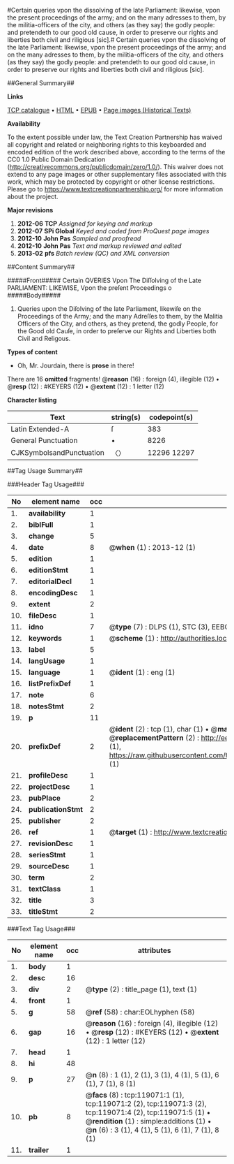#Certain queries vpon the dissolving of the late Parliament: likewise, vpon the present proceedings of the army; and on the many adresses to them, by the militia-officers of the city, and others (as they say) the godly people: and pretendeth to our good old cause, in order to preserve our rights and liberties both civil and riligious [sic].#
Certain queries vpon the dissolving of the late Parliament: likewise, vpon the present proceedings of the army; and on the many adresses to them, by the militia-officers of the city, and others (as they say) the godly people: and pretendeth to our good old cause, in order to preserve our rights and liberties both civil and riligious [sic].

##General Summary##

**Links**

[TCP catalogue](http://www.ota.ox.ac.uk/tcp/)  • 
[HTML](http://tei.it.ox.ac.uk/tcp/Texts-HTML/free/A78/A78498.html)  • 
[EPUB](http://tei.it.ox.ac.uk/tcp/Texts-EPUB/free/A78/A78498.epub) • 
[Page images (Historical Texts)](https://historicaltexts.jisc.ac.uk/eebo-99866785e)

**Availability**

To the extent possible under law, the Text Creation Partnership has waived all copyright and related or neighboring rights to this keyboarded and encoded edition of the work described above, according to the terms of the CC0 1.0 Public Domain Dedication (http://creativecommons.org/publicdomain/zero/1.0/). This waiver does not extend to any page images or other supplementary files associated with this work, which may be protected by copyright or other license restrictions. Please go to https://www.textcreationpartnership.org/ for more information about the project.

**Major revisions**

1. __2012-06__ __TCP__ *Assigned for keying and markup*
1. __2012-07__ __SPi Global__ *Keyed and coded from ProQuest page images*
1. __2012-10__ __John Pas__ *Sampled and proofread*
1. __2012-10__ __John Pas__ *Text and markup reviewed and edited*
1. __2013-02__ __pfs__ *Batch review (QC) and XML conversion*

##Content Summary##

#####Front#####
Certain QVERIES Vpon The Diſſolving of the Late PARLIAMENT: LIKEWISE, Vpon the preſent Proceedings o
#####Body#####

1. Queries upon the Diſolving of the late Parliament, likewiſe on the Proceedings of the Army; and the many Adreſſes to them, by the Malitia Officers of the City, and others, as they pretend, the godly People, for the Good old Cauſe, in order to preſerve our Rights and Liberties both Civil and Religous.

**Types of content**

  * Oh, Mr. Jourdain, there is **prose** in there!

There are 16 **omitted** fragments! 
 @__reason__ (16) : foreign (4), illegible (12)  •  @__resp__ (12) : #KEYERS (12)  •  @__extent__ (12) : 1 letter (12)

**Character listing**


|Text|string(s)|codepoint(s)|
|---|---|---|
|Latin Extended-A|ſ|383|
|General Punctuation|•|8226|
|CJKSymbolsandPunctuation|〈〉|12296 12297|

##Tag Usage Summary##

###Header Tag Usage###

|No|element name|occ|attributes|
|---|---|---|---|
|1.|__availability__|1||
|2.|__biblFull__|1||
|3.|__change__|5||
|4.|__date__|8| @__when__ (1) : 2013-12 (1)|
|5.|__edition__|1||
|6.|__editionStmt__|1||
|7.|__editorialDecl__|1||
|8.|__encodingDesc__|1||
|9.|__extent__|2||
|10.|__fileDesc__|1||
|11.|__idno__|7| @__type__ (7) : DLPS (1), STC (3), EEBO-CITATION (1), PROQUEST (1), VID (1)|
|12.|__keywords__|1| @__scheme__ (1) : http://authorities.loc.gov/ (1)|
|13.|__label__|5||
|14.|__langUsage__|1||
|15.|__language__|1| @__ident__ (1) : eng (1)|
|16.|__listPrefixDef__|1||
|17.|__note__|6||
|18.|__notesStmt__|2||
|19.|__p__|11||
|20.|__prefixDef__|2| @__ident__ (2) : tcp (1), char (1)  •  @__matchPattern__ (2) : ([0-9\-]+):([0-9IVX]+) (1), (.+) (1)  •  @__replacementPattern__ (2) : http://eebo.chadwyck.com/downloadtiff?vid=$1&page=$2 (1), https://raw.githubusercontent.com/textcreationpartnership/Texts/master/tcpchars.xml#$1 (1)|
|21.|__profileDesc__|1||
|22.|__projectDesc__|1||
|23.|__pubPlace__|2||
|24.|__publicationStmt__|2||
|25.|__publisher__|2||
|26.|__ref__|1| @__target__ (1) : http://www.textcreationpartnership.org/docs/. (1)|
|27.|__revisionDesc__|1||
|28.|__seriesStmt__|1||
|29.|__sourceDesc__|1||
|30.|__term__|2||
|31.|__textClass__|1||
|32.|__title__|3||
|33.|__titleStmt__|2||


###Text Tag Usage###

|No|element name|occ|attributes|
|---|---|---|---|
|1.|__body__|1||
|2.|__desc__|16||
|3.|__div__|2| @__type__ (2) : title_page (1), text (1)|
|4.|__front__|1||
|5.|__g__|58| @__ref__ (58) : char:EOLhyphen (58)|
|6.|__gap__|16| @__reason__ (16) : foreign (4), illegible (12)  •  @__resp__ (12) : #KEYERS (12)  •  @__extent__ (12) : 1 letter (12)|
|7.|__head__|1||
|8.|__hi__|48||
|9.|__p__|27| @__n__ (8) : 1 (1), 2 (1), 3 (1), 4 (1), 5 (1), 6 (1), 7 (1), 8 (1)|
|10.|__pb__|8| @__facs__ (8) : tcp:119071:1 (1), tcp:119071:2 (2), tcp:119071:3 (2), tcp:119071:4 (2), tcp:119071:5 (1)  •  @__rendition__ (1) : simple:additions (1)  •  @__n__ (6) : 3 (1), 4 (1), 5 (1), 6 (1), 7 (1), 8 (1)|
|11.|__trailer__|1||
